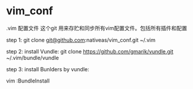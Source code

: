 vim_conf
========
.vim 配置文件
这个git 用来存贮和同步所有vim配置文件。包括所有插件和配置

step 1:
git clone git@github.com:nativeas/vim_conf.git ~/.vim

step 2:
install Vundle:
git clone https://github.com/gmarik/vundle.git ~/.vim/bundle/vundle

step 3:
install Bunlders by vundle:

vim 
:BundleInstall
